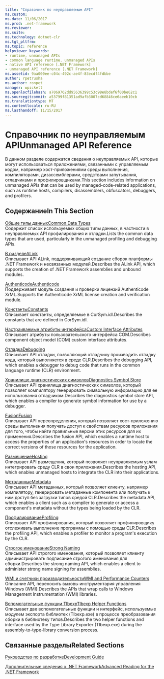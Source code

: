 ```yaml
---
title: "Справочник по неуправляемым API"
ms.custom: 
ms.date: 11/06/2017
ms.prod: .net-framework
ms.reviewer: 
ms.suite: 
ms.technology: dotnet-clr
ms.tgt_pltfrm: 
ms.topic: reference
helpviewer_keywords:
- runtime, unmanaged APIs
- common language runtime, unmanaged APIs
- native API reference [.NET Framework]
- unmanaged API reference [.NET Framework]
ms.assetid: 9aa000ee-c04c-492c-ae4f-83ecdf4fdbbe
author: rpetrusha
ms.author: ronpet
manager: wpickett
ms.openlocfilehash: a7069762dd95636399c53c98e8bdef6f00be62c1
ms.sourcegitcommit: a53799f81351ad9afb3007cd68846ce6aeeb10cb
ms.translationtype: MT
ms.contentlocale: ru-RU
ms.lasthandoff: 11/15/2017
---
```

# <a name="unmanaged-api-reference"></a><span data-ttu-id="f7a68-102">Справочник по неуправляемым API</span><span class="sxs-lookup"><span data-stu-id="f7a68-102">Unmanaged API Reference</span></span>
<span data-ttu-id="f7a68-103">В данном разделе содержатся сведения о неуправляемых API, которые могут использоваться приложениями, связанными с управляемым кодом, например хост-приложениями среды выполнения, компиляторами, дизассемблерами, средствами запутывания, отладчиками и профилировщиками.</span><span class="sxs-lookup"><span data-stu-id="f7a68-103">This section includes information on unmanaged APIs that can be used by managed-code-related applications, such as runtime hosts, compilers, disassemblers, obfuscators, debuggers, and profilers.</span></span>  
  
## <a name="in-this-section"></a><span data-ttu-id="f7a68-104">Содержание</span><span class="sxs-lookup"><span data-stu-id="f7a68-104">In This Section</span></span>  
 [<span data-ttu-id="f7a68-105">Общие типы данных</span><span class="sxs-lookup"><span data-stu-id="f7a68-105">Common Data Types</span></span>](../../../docs/framework/unmanaged-api/common-data-types-unmanaged-api-reference.md)  
 <span data-ttu-id="f7a68-106">Содержит список используемых общих типы данных, в частности в неуправляемых API профилирования и отладки.</span><span class="sxs-lookup"><span data-stu-id="f7a68-106">Lists the common data types that are used, particularly in the unmanaged profiling and debugging APIs.</span></span>  
  
 [<span data-ttu-id="f7a68-107">В разделе</span><span class="sxs-lookup"><span data-stu-id="f7a68-107">ALink</span></span>](../../../docs/framework/unmanaged-api/alink/index.md)  
 <span data-ttu-id="f7a68-108">Описывает API ALink, поддерживающий создание сборок платформы .NET Framework и несвязанных модулей.</span><span class="sxs-lookup"><span data-stu-id="f7a68-108">Describes the ALink API, which supports the creation of .NET Framework assemblies and unbound modules.</span></span>  
  
 [<span data-ttu-id="f7a68-109">Authenticode</span><span class="sxs-lookup"><span data-stu-id="f7a68-109">Authenticode</span></span>](../../../docs/framework/unmanaged-api/authenticode/index.md)  
 <span data-ttu-id="f7a68-110">Поддерживает модуль создания и проверки лицензий Authenticode XrML.</span><span class="sxs-lookup"><span data-stu-id="f7a68-110">Supports the Authenticode XrML license creation and verification module.</span></span>  
  
 [<span data-ttu-id="f7a68-111">Константы</span><span class="sxs-lookup"><span data-stu-id="f7a68-111">Constants</span></span>](../../../docs/framework/unmanaged-api/constants-unmanaged-api-reference.md)  
 <span data-ttu-id="f7a68-112">Описывает константы, определяемые в CorSym.idl.</span><span class="sxs-lookup"><span data-stu-id="f7a68-112">Describes the constants that are defined in CorSym.idl.</span></span>  
  
 [<span data-ttu-id="f7a68-113">Настраиваемые атрибуты интерфейса</span><span class="sxs-lookup"><span data-stu-id="f7a68-113">Custom Interface Attributes</span></span>](http://msdn.microsoft.com/en-us/940952f9-46ad-4a1a-920f-118dc0bdcd9f)  
 <span data-ttu-id="f7a68-114">Описывает атрибуты пользовательского интерфейса COM.</span><span class="sxs-lookup"><span data-stu-id="f7a68-114">Describes component object model (COM) custom interface attributes.</span></span>  
  
 [<span data-ttu-id="f7a68-115">Отладка</span><span class="sxs-lookup"><span data-stu-id="f7a68-115">Debugging</span></span>](../../../docs/framework/unmanaged-api/debugging/index.md)  
 <span data-ttu-id="f7a68-116">Описывает API отладки, позволяющий отладчику производить отладку кода, который выполняется в среде CLR.</span><span class="sxs-lookup"><span data-stu-id="f7a68-116">Describes the debugging API, which enables a debugger to debug code that runs in the common language runtime (CLR) environment.</span></span>  
  
 [<span data-ttu-id="f7a68-117">Хранилище диагностических символов</span><span class="sxs-lookup"><span data-stu-id="f7a68-117">Diagnostics Symbol Store</span></span>](../../../docs/framework/unmanaged-api/diagnostics/index.md)  
 <span data-ttu-id="f7a68-118">Описывает API хранилища диагностических символов, который позволяет компилятору генерировать символьную информацию для ее использования отладчиком.</span><span class="sxs-lookup"><span data-stu-id="f7a68-118">Describes the diagnostics symbol store API, which enables a compiler to generate symbol information for use by a debugger.</span></span>  
  
 [<span data-ttu-id="f7a68-119">Fusion</span><span class="sxs-lookup"><span data-stu-id="f7a68-119">Fusion</span></span>](../../../docs/framework/unmanaged-api/fusion/index.md)  
 <span data-ttu-id="f7a68-120">Описывает API переопределения, который позволяет хост-приложению среды выполнения получать доступ к свойствам ресурсов приложения для того, чтобы найти правильные версии этих ресурсов для их применения.</span><span class="sxs-lookup"><span data-stu-id="f7a68-120">Describes the fusion API, which enables a runtime host to access the properties of an application's resources in order to locate the correct versions of those resources for the application.</span></span>  
  
 [<span data-ttu-id="f7a68-121">Размещение</span><span class="sxs-lookup"><span data-stu-id="f7a68-121">Hosting</span></span>](../../../docs/framework/unmanaged-api/hosting/index.md)  
 <span data-ttu-id="f7a68-122">Описывает API размещения, который позволяет неуправляемым узлам интегрировать среду CLR в свои приложения.</span><span class="sxs-lookup"><span data-stu-id="f7a68-122">Describes the hosting API, which enables unmanaged hosts to integrate the CLR into their applications.</span></span>  
  
 [<span data-ttu-id="f7a68-123">Метаданные</span><span class="sxs-lookup"><span data-stu-id="f7a68-123">Metadata</span></span>](../../../docs/framework/unmanaged-api/metadata/index.md)  
 <span data-ttu-id="f7a68-124">Описывает API метаданных, который позволяет клиенту, например компилятору, генерировать метаданные компонента или получать к ним доступ без загрузки типов средой CLR.</span><span class="sxs-lookup"><span data-stu-id="f7a68-124">Describes the metadata API, which enables a client such as a compiler to generate or access a component's metadata without the types being loaded by the CLR.</span></span>  
  
 [<span data-ttu-id="f7a68-125">Профилирование</span><span class="sxs-lookup"><span data-stu-id="f7a68-125">Profiling</span></span>](../../../docs/framework/unmanaged-api/profiling/index.md)  
 <span data-ttu-id="f7a68-126">Описывает API профилирования, который позволяет профилировщику отслеживать выполнение программы с помощью среды CLR.</span><span class="sxs-lookup"><span data-stu-id="f7a68-126">Describes the profiling API, which enables a profiler to monitor a program's execution by the CLR.</span></span>  
  
 [<span data-ttu-id="f7a68-127">Строгое именование</span><span class="sxs-lookup"><span data-stu-id="f7a68-127">Strong Naming</span></span>](../../../docs/framework/unmanaged-api/strong-naming/index.md)  
 <span data-ttu-id="f7a68-128">Описывает API строгого именования, который позволяет клиенту администрировать подписание строгого именования для сборки.</span><span class="sxs-lookup"><span data-stu-id="f7a68-128">Describes the strong naming API, which enables a client to administer strong name signing for assemblies.</span></span>  

 [<span data-ttu-id="f7a68-129">WMI и счетчики производительности</span><span class="sxs-lookup"><span data-stu-id="f7a68-129">WMI and Performance Counters</span></span>](wmi/index.md)  
 <span data-ttu-id="f7a68-130">Описание API, переносить вызовы инструментария управления Windows (WMI).</span><span class="sxs-lookup"><span data-stu-id="f7a68-130">Describes the APIs that wrap calls to Windows Management Instrumentation (WMI) libraries.</span></span>
  
 [<span data-ttu-id="f7a68-131">Вспомогательные функции Tlbexp</span><span class="sxs-lookup"><span data-stu-id="f7a68-131">Tlbexp Helper Functions</span></span>](../../../docs/framework/unmanaged-api/tlbexp/index.md)  
 <span data-ttu-id="f7a68-132">Описывает две вспомогательные функции и интерфейс, используемые модулем экспорта библиотек (Tlbexp.exe) в процессе преобразования сборки в библиотеку типов.</span><span class="sxs-lookup"><span data-stu-id="f7a68-132">Describes the two helper functions and interface used by the Type Library Exporter (Tlbexp.exe) during the assembly-to-type-library conversion process.</span></span>  
  
## <a name="related-sections"></a><span data-ttu-id="f7a68-133">Связанные разделы</span><span class="sxs-lookup"><span data-stu-id="f7a68-133">Related Sections</span></span>  
 [<span data-ttu-id="f7a68-134">Руководство по разработке</span><span class="sxs-lookup"><span data-stu-id="f7a68-134">Development Guide</span></span>](../../../docs/framework/development-guide.md)  
  
 [<span data-ttu-id="f7a68-135">Дополнительные сведения о .NET Framework</span><span class="sxs-lookup"><span data-stu-id="f7a68-135">Advanced Reading for the .NET Framework</span></span>](http://msdn.microsoft.com/en-us/faae8083-fecb-4514-b133-b0a5a32a7c3c)

